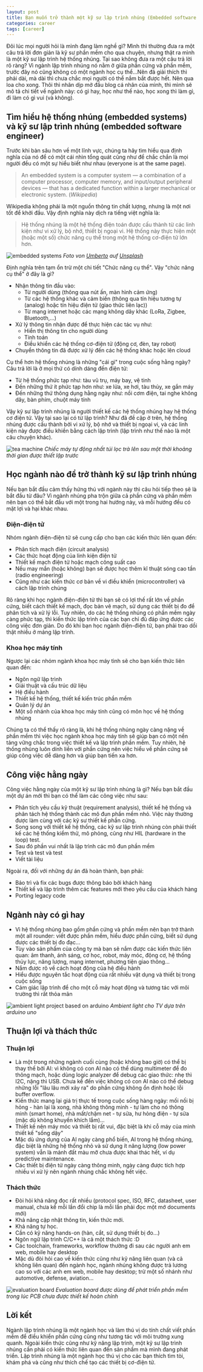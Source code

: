 ```yaml
---
layout: post
title: Bạn muốn trở thành một kỹ sư lập trình nhúng (Embedded software engineer)?
categories: career
tags: [career]
---
```


Đôi lúc mọi người hỏi là mình đang làm nghề gì? Mình thì thường đưa ra một
câu trả lời đơn giản là kỹ sư phần mềm cho qua chuyện, nhưng thật ra mình là một
kỹ sư lập trình hệ thống nhúng. Tại sao không đưa ra một câu trả lời rõ ràng? Vì
ngành lập trình nhúng nó nằm ở giữa phần cứng và phần mềm, trước đây nó cũng không
có một ngành học cụ thể...Nên đã giải thích thì phải dài, mà dài thì chưa chắc
mọi người có thể nắm bắt được hết. Nên qua loa cho xong. Thôi thì nhân dịp mở đầu
blog cá nhân của mình, thì mình sẽ mô tả chi tiết về ngành này: có gì hay, học như
thế nào, học xong thì làm gì, đi làm có gì vui (và không).

## Tìm hiểu hệ thống nhúng (embedded systems) và kỹ sư lập trình nhúng (embedded software engineer)

Trước khi bàn sâu hơn về một lĩnh vực, chúng ta hãy tìm hiểu qua định nghĩa của
nó để có một cái nhìn tổng quát cũng như để chắc chắn là mọi người đều có một 
sự hiểu biết như nhau (everyone is at the same page).

> An embedded system is a computer system — a combination of a computer processor, computer memory, and input/output peripheral devices — that has a dedicated function within a larger mechanical or electronic system. (*Wikipedia*)

Wikipedia không phải là một nguồn thông tin chất lượng, nhưng là một nơi tốt để
khởi đầu. Vậy định nghĩa này dịch ra tiếng việt nghĩa là:

> Hệ thống nhúng là một hệ thống điện toán được cấu thành từ các linh kiện như
vi xử lý, bộ nhớ, thiết bị ngoại vi. Hệ thống này thực hiện một (hoặc một số)
chức năng cụ thể trong một hệ thống cơ-điện tử lớn hơn.

![embedded systems](/my_blog/assets/images/20240426/embedded_system.jpg)
*Foto von <a href="https://unsplash.com/de/@umby?utm_content=creditCopyText&utm_medium=referral&utm_source=unsplash">Umberto</a> auf <a href="https://unsplash.com/de/fotos/blaue-platine-jXd2FSvcRr8?utm_content=creditCopyText&utm_medium=referral&utm_source=unsplash">Unsplash</a>*

Định nghĩa trên tạm ổn trừ một chi tiết "Chức năng cụ thể". Vậy "chức năng
cụ thể" ở đây là gì?
- Nhận thông tin đầu vào:
    - Từ người dùng (thông qua nút ấn, màn hình cảm ứng)
    - Từ các hệ thống khác và cảm biến (thông qua tín hiệu tương tự (analog)
      hoặc tín hiệu điện tử (giao thức liên lạc))
    - Từ mạng internet hoặc các mạng không dây khác (LoRa, Zigbee, Bluetooth,...)
- Xử lý thông tin nhận được để thực hiện các tác vụ như:
    - Hiển thị thông tin cho người dùng
    - Tính toán
    - Điều khiển các hệ thống cơ-điện tử (động cơ, đèn, tay robot)
- Chuyển thông tin đã được xử lý đến các hệ thống khác hoặc lên cloud

Cụ thể hơn hệ thống nhúng là những "cái gì" trong cuộc sống hằng ngày? Câu trả
lời là ở mọi thứ có dính dáng đến điện tử:
- Từ hệ thống phức tạp như: tàu vũ trụ, máy bay, vệ tinh
- Đến những thứ ít phức tạp hơn như: xe lửa, xe hơi, tàu thủy, xe gắn máy
- Đến những thứ thông dụng hằng ngày như: nồi cơm điện, tai nghe không dây,
  bàn phím, chuột máy tính

Vậy kỹ sư lập trình nhúng là người thiết kế các hệ thống nhúng hay hệ thống cơ
điện tử. Vậy tại sao lại có từ lập trình? Như đã đề cập ở trên, hệ thống
nhúng được cấu thành bởi vi xử lý, bộ nhớ và thiết bị ngoại vi, và các linh kiện
này được điều khiền bằng cách lập trình (lập trình như thế nào là một câu chuyện khác).

![tea machine](/my_blog/assets/images/20240426/tea_machine.gif)
*Chiếc máy tự động nhất túi lọc trà lên sau một thời khoảng thời gian được thiết lập trước*

## Học ngành nào để trở thành kỹ sư lập trình nhúng
Nếu bạn bắt đầu cảm thấy hứng thú với ngành này thì câu hỏi tiếp theo sẽ là bắt
đầu từ đâu? Vì ngành nhúng pha trộn giữa cả phần cứng và phần mềm nên bạn có 
thể bắt đầu với một trong hai hướng này, và mỗi hướng đều có mặt lợi và hại khác nhau.

### Điện-điện tử
Nhóm ngành điện-điện tử sẽ cung cấp cho bạn các kiến thức liên quan đến:
- Phân tích mạch điện (circuit analysis)
- Các thức hoạt động của linh kiện điện tử
- Thiết kế mạch điện tử hoặc mạch công suất cao
- Nếu may mắn (hoặc không) bạn sẽ được học thêm kĩ thuật sóng cao tần (radio engineering)
- Cũng như các kiến thức cơ bản về vi điều khiển (microcontroller) và cách lập trình chúng

Rõ ràng khi học ngành điện-điện tử thì bạn sẽ có lợi thế rất lớn về phần cứng,
biết cách thiết kế mạch, đọc bản vẽ mạch, sử dụng các thiết bị đo để phân tích
và xử lý lỗi. Tuy nhiên, do các hệ thống nhúng có phần mềm ngày càng phức tạp,
thì kiến thức lập trình của các bạn chỉ đủ đáp ứng được các công việc đơn giản.
Do đó khi bạn học ngành điện-điện tử, bạn phải trao dồi thật nhiều ở mảng lập trình.

### Khoa học máy tính
Ngược lại các nhóm ngành khoa học máy tình sẽ cho bạn kiến thức liên quan đến:
- Ngôn ngữ lập trình
- Giải thuật và cấu trúc dữ liệu
- Hệ điều hành
- Thiết kế hệ thống, thiết kế kiến trúc phần mềm
- Quản lý dự án
- Một số nhánh của khoa học máy tính cũng có môn học về hệ thống nhúng

Chúng ta có thể thấy rõ ràng là, khi hệ thống nhúng ngày càng nặng về phần mềm
thì việc học ngành khoa học máy tính sẽ giúp bạn có một nền tảng vững chắc trong việc thiết kế và lập trình phần mềm. Tuy nhiên, hệ thống nhúng luôn dính liền với
phần cứng nên việc hiểu về phần cứng sẽ giúp công việc dễ dàng hơn và giúp bạn
tiến xa hơn.

## Công việc hằng ngày
Công việc hằng ngày của một kỹ sư lập trình nhúng là gì? Nếu bạn bắt đầu một dự
án mới thì bạn có thể làm các công việc như sau:
- Phân tích yêu cầu kỹ thuật (requirement analysis), thiết kế hệ thống và phân
  tách hệ thống thành các mô đun phần mềm nhỏ. Việc này thường được làm cùng với
  các kỹ sư thiết kế phần cứng.
- Song song với thiết kế hệ thống, các kỹ sư lập trình nhúng còn phải thiết kế
  các hệ thống kiểm thử, mô phỏng, cũng như HIL (hardware in the loop) test.
- Sau đó phần vui nhất là lập trình các mô đun phần mềm
- Test và test và test
- Viết tài liệu

Ngoài ra, đối với những dự án đã hoàn thành, bạn phải:
- Bảo trì và fix các bugs được thông báo bởi khách hàng
- Thiết kế và lập trình thêm các features mới theo yêu cầu của khách hàng
- Porting legacy code

## Ngành này có gì hay
- Vì hệ thống nhúng bao gồm phần cứng và phần mềm nên bạn trở thành một all rounder:
  viết được phần mềm, hiểu được phần cứng, biết sử dụng được các thiết bị đo đạc...
- Tùy vào sản phẩm của công ty mà bạn sẽ nắm được các kiến thức liên quan: âm
  thanh, ánh sáng, cơ học, robot, máy móc, động cơ, hệ thống thủy lực, năng lượng,
  mạng internet, phương tiện giao thông...
- Nắm được rõ về cách hoạt động của hệ điều hành
- Hiểu được nguyên tắc hoạt động của rất nhiều vật dụng và thiết bị trong cuộc sống
- Cảm giác lập trình để cho một cỗ máy hoạt động và tương tác với môi trường thì rất thỏa mãn

![ambient light project based on arduino](/my_blog/assets/images/20240426/ambient_light.gif)
*Ambient light cho TV dựa trên arduino uno*

## Thuận lợi và thách thức
### Thuận lợi
- Là một trong những ngành cuối cùng (hoặc không bao giờ) có thể bị thay thế bởi
  AI: vì không có con AI nào có thể dùng multimeter để đo thông mạch, hoặc dùng
  logic analyzer để debug các giao thức: nhẹ thì I2C, nặng thì USB. Chưa kể đến
  việc không có con AI nào có thể debug những lỗi "lâu lâu mới xảy ra" do phần cứng
  không ổn định hoặc lỗi buffer overflow.
- Kiến thức mang lại giá trị thực tế trong cuộc sống hàng ngày: mối nối bị
  hỏng - hàn lại là xong, nhà không thông minh - tự làm cho nó thông
  minh (smart home), nhà mất/chậm net - tự sửa, hư hỏng điện - tự sửa (mặc dù không khuyến khích lắm)...
- Thiết kế nên máy móc và thiết bị rất vui, đặc biệt là khi cỗ máy của mình
  thiết kế "sống dậy"
- Mặc dù ứng dụng của AI ngày càng phổ biến, AI trong hệ thống nhúng, đặc biệt là
  những hệ thống nhỏ và sử dụng ít năng lượng (low power system) vẫn là mảnh đất màu mỡ chưa được khai thác hết, ví dụ predictive maintenance.
- Các thiết bị điện tử ngày càng thông minh, ngày càng được tích hợp nhiều vi xử
  lý nên ngành nhúng chắc không hết việc.

### Thách thức
- Đòi hỏi khả năng đọc rất nhiều (protocol spec, ISO, RFC, datasheet, user manual,
  chưa kể mỗi lần đổi chip là mỗi lần phải đọc một mớ documents mới)
- Khả năng cập nhật thông tin, kiến thức mới.
- Khả năng tự học.
- Cần có kỹ năng hands-on (hàn, cắt, sử dụng thiết bị đo...)
- Ngôn ngữ lập trình C/C++ là cả một thách thức :D
- Các toolchain, frameworks, workflow thường đi sau các người anh em web, mobile hay desktop
- Mặc dù đòi hỏi cao về kiến thức cũng như kỹ năng liên quan (và cả không liên quan)
  đến ngành học, ngành nhúng không được trả lương cao so với các anh em web, mobile hay desktop; trừ một số nhánh như automotive, defense, aviation...

![evaluation board](/my_blog/assets/images/20240426/evaluation_board.jpg)
*Evaluation board được dùng để phát triển phần mềm trong lúc PCB chưa được thiết kế hoàn chỉnh*

## Lời kết
Ngành lập trình nhúng là một ngành học và làm thú vị do tính chất viết phần mềm để điều khiển phần cứng cũng như tương tác với môi trường xung quanh. Ngoài kiến thức cũng như kỹ năng lập trình, một kỹ sư lập trình nhúng cần phải có kiến thức liên quan đến sản phẩm mà mình đang phát triển. Lập trình nhúng là một ngành học thú vị cho các bạn thích tìm tòi, khám phá và cũng như thích chế tạo các thiết bị cơ-điện tử.